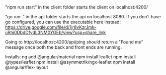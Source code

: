 "npm run start" in the client folder starts the client on localhost:4200/

"go run ." in the api folder starts the api on localhost 8080.
If you don't have go configured, you can use the executable here instead: https://drive.google.com/file/d/1jr8vKzrJmk-uRhi0DbdDfydL3NM0YGEb/view?usp=share_link

Going to http://localhost:4200/api/ping should return a "Found me" message once both the back and front ends are running.



Installs:
ng add @angular/material
npm install leaflet
npm install @types/leaflet
npm install @asymmetrik/ngx-leaflet
npm install @angular/flex-layout

